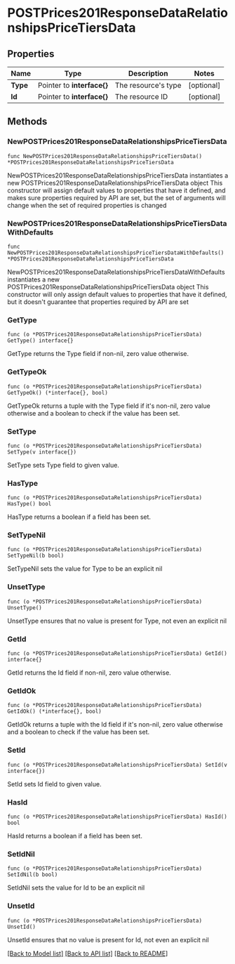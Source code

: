 # POSTPrices201ResponseDataRelationshipsPriceTiersData

## Properties

Name | Type | Description | Notes
------------ | ------------- | ------------- | -------------
**Type** | Pointer to **interface{}** | The resource&#39;s type | [optional] 
**Id** | Pointer to **interface{}** | The resource ID | [optional] 

## Methods

### NewPOSTPrices201ResponseDataRelationshipsPriceTiersData

`func NewPOSTPrices201ResponseDataRelationshipsPriceTiersData() *POSTPrices201ResponseDataRelationshipsPriceTiersData`

NewPOSTPrices201ResponseDataRelationshipsPriceTiersData instantiates a new POSTPrices201ResponseDataRelationshipsPriceTiersData object
This constructor will assign default values to properties that have it defined,
and makes sure properties required by API are set, but the set of arguments
will change when the set of required properties is changed

### NewPOSTPrices201ResponseDataRelationshipsPriceTiersDataWithDefaults

`func NewPOSTPrices201ResponseDataRelationshipsPriceTiersDataWithDefaults() *POSTPrices201ResponseDataRelationshipsPriceTiersData`

NewPOSTPrices201ResponseDataRelationshipsPriceTiersDataWithDefaults instantiates a new POSTPrices201ResponseDataRelationshipsPriceTiersData object
This constructor will only assign default values to properties that have it defined,
but it doesn't guarantee that properties required by API are set

### GetType

`func (o *POSTPrices201ResponseDataRelationshipsPriceTiersData) GetType() interface{}`

GetType returns the Type field if non-nil, zero value otherwise.

### GetTypeOk

`func (o *POSTPrices201ResponseDataRelationshipsPriceTiersData) GetTypeOk() (*interface{}, bool)`

GetTypeOk returns a tuple with the Type field if it's non-nil, zero value otherwise
and a boolean to check if the value has been set.

### SetType

`func (o *POSTPrices201ResponseDataRelationshipsPriceTiersData) SetType(v interface{})`

SetType sets Type field to given value.

### HasType

`func (o *POSTPrices201ResponseDataRelationshipsPriceTiersData) HasType() bool`

HasType returns a boolean if a field has been set.

### SetTypeNil

`func (o *POSTPrices201ResponseDataRelationshipsPriceTiersData) SetTypeNil(b bool)`

 SetTypeNil sets the value for Type to be an explicit nil

### UnsetType
`func (o *POSTPrices201ResponseDataRelationshipsPriceTiersData) UnsetType()`

UnsetType ensures that no value is present for Type, not even an explicit nil
### GetId

`func (o *POSTPrices201ResponseDataRelationshipsPriceTiersData) GetId() interface{}`

GetId returns the Id field if non-nil, zero value otherwise.

### GetIdOk

`func (o *POSTPrices201ResponseDataRelationshipsPriceTiersData) GetIdOk() (*interface{}, bool)`

GetIdOk returns a tuple with the Id field if it's non-nil, zero value otherwise
and a boolean to check if the value has been set.

### SetId

`func (o *POSTPrices201ResponseDataRelationshipsPriceTiersData) SetId(v interface{})`

SetId sets Id field to given value.

### HasId

`func (o *POSTPrices201ResponseDataRelationshipsPriceTiersData) HasId() bool`

HasId returns a boolean if a field has been set.

### SetIdNil

`func (o *POSTPrices201ResponseDataRelationshipsPriceTiersData) SetIdNil(b bool)`

 SetIdNil sets the value for Id to be an explicit nil

### UnsetId
`func (o *POSTPrices201ResponseDataRelationshipsPriceTiersData) UnsetId()`

UnsetId ensures that no value is present for Id, not even an explicit nil

[[Back to Model list]](../README.md#documentation-for-models) [[Back to API list]](../README.md#documentation-for-api-endpoints) [[Back to README]](../README.md)



